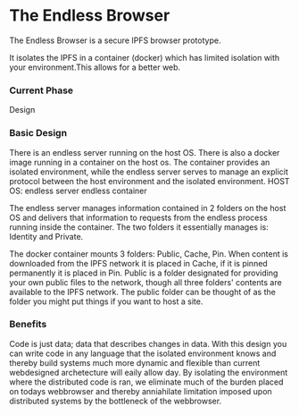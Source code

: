 # The Endless Browser
The Endless Browser is a secure IPFS browser prototype.

It isolates the IPFS in a container (docker) which has limited isolation with your environment.This allows for a better web.

### Current Phase

Design

### Basic Design

There is an endless server running on the host OS. There is also a docker image running in a container on the host os. The container provides an isolated environment, while the endless server serves to manage an explicit protocol between the host environment and the isolated environment.
  HOST OS:
    endless server
    endless container

The endless server manages information contained in 2 folders on the host OS and delivers that information to requests from the endless process running inside the container. The two folders it essentially manages is: Identity and Private.

The docker container mounts 3 folders: Public, Cache, Pin. When content is downloaded from the IPFS network it is placed in Cache, if it is pinned permanently it is placed in Pin. Public is a folder designated for providing your own public files to the network, though all three folders' contents are available to the IPFS network. The public folder can be thought of as the folder you might put things if you want to host a site.

### Benefits

Code is just data; data that describes changes in data. With this design you can write code in any language that the isolated environment knows and thereby build systems much more dynamic and flexible than current webdesigned archetecture will eaily allow day. By isolating the environment where the distributed code is ran, we eliminate much of the burden placed on todays webbrowser and thereby anniahilate limitation imposed upon distributed systems by the bottleneck of the webbrowser.
